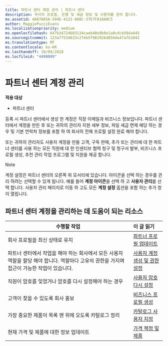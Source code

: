 ```yaml
---
title: 파트너 센터 계정 관리 | 파트너 센터
description: 귀사의 프로필, 은행 및 세금 정보 및 사용자를 관리 합니다.
ms.assetid: 4A07A85A-594E-4121-808C-37E7FA18A0C5
author: MaggiePucciEvans
ms.localizationpriority: medium
ms.openlocfilehash: 647b34724603134caeb48e9b8e1a8cdcb50da445
ms.sourcegitcommit: 123a7f53d633c27eb5f982926d856de47afb1042
ms.translationtype: MT
ms.contentlocale: ko-KR
ms.lasthandoff: 10/09/2018
ms.locfileid: "4490089"
---
```

# <a name="manage-your-partner-center-account"></a>파트너 센터 계정 관리

**적용 대상**

-  파트너 센터

등록 시 파트너 센터에서 생성 한 계정은 직장 이메일과 비즈니스 정보입니다. 파트너 센터에서 계정을 만든 후 또는 귀하의 관리자 지원 세부 정보, 파일 세금 면제 해당 하는 경우 및 기본 연락처 정보를 포함 하 여 회사의 전체 프로필 설정 완료 해야 합니다. 

또는 귀하의 관리자도 사용자 계정을 만들 고객, 구독 판매, 추가 또는 관리에 대 한 파트너 센터를 사용 하는 모든 직원에 대 한 인센티브 협력 청구 및 청구서 발부, 비즈니스 프로필 생성, 추천 관리 작업 프로그램 및 지원을 제공 합니다.

>[!NOTE]
>계정 설정은 파트너 센터의 오른쪽 위 모서리에 있습니다. 아이콘을 선택 하는 경우를 관리 하려는 선택할 수 있게 됩니다. 예를 들어 **계정 아이콘**을 선택 하 고 **사용자 관리**를 선택 합니다. 사용자 관리 페이지로 이동 하 고도 모든 **계정 설정** 옵션을 포함 하는 추가 창이 열립니다.


## <a name="resources-to-help-you-manage-your-partner-center-account"></a>파트너 센터 계정을 관리하는 데 도움이 되는 리소스

|**수행할 작업**   |**이 글 읽기**   |
|-----------------------|:-----------------------|
|회사 프로필을 최신 상태로 유지   |[파트너 프로필 업데이트](update-your-partner-profile.md)|
|파트너 센터에서 작업을 해야 하는 회사에서 모든 사용자 역할을 할당 해야 합니다. 역할마다 고유의 권한을 가지며 접근이 가능한 작업이 있습니다.|[사용자 계정 생성 및 권한 설정](create-user-accounts-and-set-permissions.md)|
|직원이 암호를 잊었거나 암호를 다시 설정해야 하는 경우  |[사용자 암호 다시 설정](reset-a-user-password.md)|
|고객이 찾을 수 있도록 회사 홍보   |[비즈니스 프로필 생성](create-a-marketing-profile.md)|
|가장 중요한 제품이 목록 맨 위에 오도록 카탈로그 정리   |[카탈로그 사용자 지정](customize-the-catalog.md)|
|현재 가격 및 제품에 대한 정보 업데이트   |[가격 책정 및 제품](pricing-and-offers.md)|













 

 



